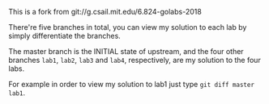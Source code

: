 This is a fork from git://g.csail.mit.edu/6.824-golabs-2018

There're five branches in total, you can view my solution to each lab by simply differentiate the branches.

The master branch is the INITIAL state of upstream, and the four other branches `lab1`, `lab2`, `lab3` and `lab4`, respectively, are my solution to the four labs.

For example in order to view my solution to lab1 just type `git diff master lab1`.
